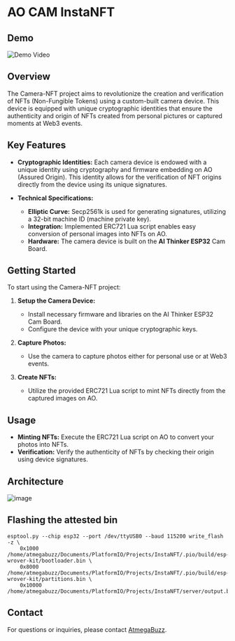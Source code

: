 # AO CAM InstaNFT

## Demo
![Demo Video](https://youtu.be/N9f028EOvnw)

## Overview

The Camera-NFT project aims to revolutionize the creation and verification of NFTs (Non-Fungible Tokens) using a custom-built camera device. This device is equipped with unique cryptographic identities that ensure the authenticity and origin of NFTs created from personal pictures or captured moments at Web3 events.

## Key Features

- **Cryptographic Identities:** Each camera device is endowed with a unique identity using cryptography and firmware embedding on AO (Assured Origin). This identity allows for the verification of NFT origins directly from the device using its unique signatures.
  
- **Technical Specifications:**
  - **Elliptic Curve:** Secp2561k is used for generating signatures, utilizing a 32-bit machine ID (machine private key).
  - **Integration:** Implemented ERC721 Lua script enables easy conversion of personal images into NFTs on AO.
  - **Hardware:** The camera device is built on the **AI Thinker ESP32** Cam Board.

## Getting Started

To start using the Camera-NFT project:

1. **Setup the Camera Device:**
   - Install necessary firmware and libraries on the AI Thinker ESP32 Cam Board.
   - Configure the device with your unique cryptographic keys.

2. **Capture Photos:**
   - Use the camera to capture photos either for personal use or at Web3 events.

3. **Create NFTs:**
   - Utilize the provided ERC721 Lua script to mint NFTs directly from the captured images on AO.

## Usage

- **Minting NFTs:** Execute the ERC721 Lua script on AO to convert your photos into NFTs.
- **Verification:** Verify the authenticity of NFTs by checking their origin using device signatures.

## Architecture
![image](https://github.com/AtmegaBuzz/InstaNFT/assets/68425016/202e0ea0-beb5-4d80-b2f4-a8d209e20b5f)

## Flashing the attested bin
```
esptool.py --chip esp32 --port /dev/ttyUSB0 --baud 115200 write_flash -z \
    0x1000 /home/atmegabuzz/Documents/PlatformIO/Projects/InstaNFT/.pio/build/esp-wrover-kit/bootloader.bin \
    0x8000 /home/atmegabuzz/Documents/PlatformIO/Projects/InstaNFT/.pio/build/esp-wrover-kit/partitions.bin \
    0x10000 /home/atmegabuzz/Documents/PlatformIO/Projects/InstaNFT/server/output.bin
```


## Contact

For questions or inquiries, please contact [AtmegaBuzz](https://x.com/a_kraken_head).

